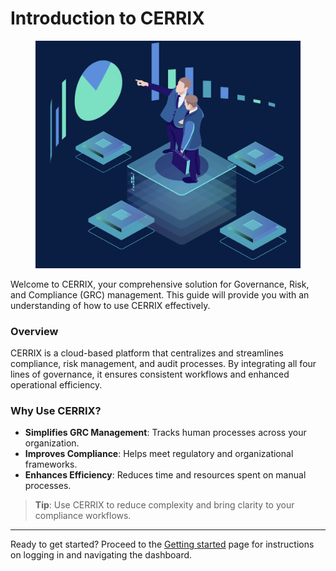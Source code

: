 # Introduction to CERRIX

<figure><img src=".gitbook/assets/Screenshot 2024-11-27 at 10.51.37.png" alt=""><figcaption></figcaption></figure>

Welcome to CERRIX, your comprehensive solution for Governance, Risk, and Compliance (GRC) management. This guide will provide you with an understanding of how to use CERRIX effectively.

### Overview

CERRIX is a cloud-based platform that centralizes and streamlines compliance, risk management, and audit processes. By integrating all four lines of governance, it ensures consistent workflows and enhanced operational efficiency.

### Why Use CERRIX?

* **Simplifies GRC Management**: Tracks human processes across your organization.
* **Improves Compliance**: Helps meet regulatory and organizational frameworks.
* **Enhances Efficiency**: Reduces time and resources spent on manual processes.

> **Tip**: Use CERRIX to reduce complexity and bring clarity to your compliance workflows.

***

Ready to get started? Proceed to the [Getting started](getting-started.md) page for instructions on logging in and navigating the dashboard.
